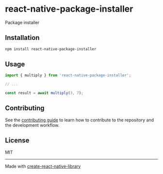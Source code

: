 # react-native-package-installer

Package installer

## Installation

```sh
npm install react-native-package-installer
```

## Usage

```js
import { multiply } from 'react-native-package-installer';

// ...

const result = await multiply(3, 7);
```

## Contributing

See the [contributing guide](CONTRIBUTING.md) to learn how to contribute to the repository and the development workflow.

## License

MIT

---

Made with [create-react-native-library](https://github.com/callstack/react-native-builder-bob)
